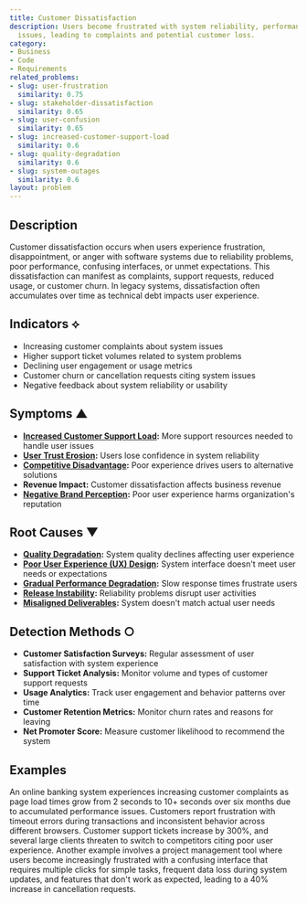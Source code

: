 ```yaml
---
title: Customer Dissatisfaction
description: Users become frustrated with system reliability, performance, or usability
  issues, leading to complaints and potential customer loss.
category:
- Business
- Code
- Requirements
related_problems:
- slug: user-frustration
  similarity: 0.75
- slug: stakeholder-dissatisfaction
  similarity: 0.65
- slug: user-confusion
  similarity: 0.65
- slug: increased-customer-support-load
  similarity: 0.6
- slug: quality-degradation
  similarity: 0.6
- slug: system-outages
  similarity: 0.6
layout: problem
---
```


## Description

Customer dissatisfaction occurs when users experience frustration, disappointment, or anger with software systems due to reliability problems, poor performance, confusing interfaces, or unmet expectations. This dissatisfaction can manifest as complaints, support requests, reduced usage, or customer churn. In legacy systems, dissatisfaction often accumulates over time as technical debt impacts user experience.

## Indicators ⟡

- Increasing customer complaints about system issues
- Higher support ticket volumes related to system problems
- Declining user engagement or usage metrics
- Customer churn or cancellation requests citing system issues
- Negative feedback about system reliability or usability

## Symptoms ▲

- **[Increased Customer Support Load](increased-customer-support-load.md):** More support resources needed to handle user issues
- **[User Trust Erosion](user-trust-erosion.md):** Users lose confidence in system reliability
- **[Competitive Disadvantage](competitive-disadvantage.md):** Poor experience drives users to alternative solutions
- **Revenue Impact:** Customer dissatisfaction affects business revenue
- **[Negative Brand Perception](negative-brand-perception.md):** Poor user experience harms organization's reputation

## Root Causes ▼

- **[Quality Degradation](quality-degradation.md):** System quality declines affecting user experience
- **[Poor User Experience (UX) Design](poor-user-experience-ux-design.md):** System interface doesn't meet user needs or expectations
- **[Gradual Performance Degradation](gradual-performance-degradation.md):** Slow response times frustrate users
- **[Release Instability](release-instability.md):** Reliability problems disrupt user activities
- **[Misaligned Deliverables](misaligned-deliverables.md):** System doesn't match actual user needs

## Detection Methods ○

- **Customer Satisfaction Surveys:** Regular assessment of user satisfaction with system experience
- **Support Ticket Analysis:** Monitor volume and types of customer support requests
- **Usage Analytics:** Track user engagement and behavior patterns over time
- **Customer Retention Metrics:** Monitor churn rates and reasons for leaving
- **Net Promoter Score:** Measure customer likelihood to recommend the system

## Examples

An online banking system experiences increasing customer complaints as page load times grow from 2 seconds to 10+ seconds over six months due to accumulated performance issues. Customers report frustration with timeout errors during transactions and inconsistent behavior across different browsers. Customer support tickets increase by 300%, and several large clients threaten to switch to competitors citing poor user experience. Another example involves a project management tool where users become increasingly frustrated with a confusing interface that requires multiple clicks for simple tasks, frequent data loss during system updates, and features that don't work as expected, leading to a 40% increase in cancellation requests.